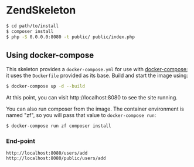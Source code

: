 # ZendSkeleton

```bash
$ cd path/to/install
$ composer install
$ php -S 0.0.0.0:8080 -t public/ public/index.php
```

## Using docker-compose

This skeleton provides a `docker-compose.yml` for use with
[docker-compose](https://docs.docker.com/compose/); it
uses the `Dockerfile` provided as its base. Build and start the image using:

```bash
$ docker-compose up -d --build
```

At this point, you can visit http://localhost:8080 to see the site running.

You can also run composer from the image. The container environment is named
"zf", so you will pass that value to `docker-compose run`:

```bash
$ docker-compose run zf composer install
```

### End-point

```nginx
http://localhost:8080/users/add
http://localhost:8080/public/users/add
```
